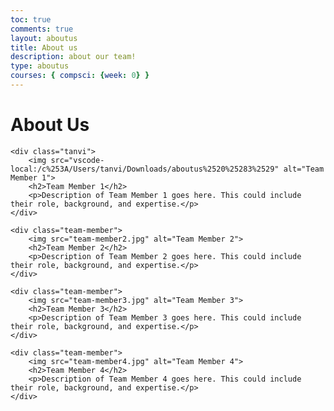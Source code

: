 ```yaml
---
toc: true
comments: true
layout: aboutus
title: About us
description: about our team!
type: aboutus
courses: { compsci: {week: 0} }
---
```


<html>
<head>
    <meta charset="UTF-8">
    <title>About Us</title>
    <style>
        .team-member {
            text-align: center;
            margin: 20px;
        }
        .team-member img {
            max-width: 100%;
            border-radius: 50%;
        }
        .team-member p {
            margin: 10px 0;
        }
    </style>
</head>
<body>
    <h1>About Us</h1>

    <div class="tanvi">
        <img src="vscode-local:/c%253A/Users/tanvi/Downloads/aboutus%2520%25283%2529" alt="Team Member 1">
        <h2>Team Member 1</h2>
        <p>Description of Team Member 1 goes here. This could include their role, background, and expertise.</p>
    </div>

    <div class="team-member">
        <img src="team-member2.jpg" alt="Team Member 2">
        <h2>Team Member 2</h2>
        <p>Description of Team Member 2 goes here. This could include their role, background, and expertise.</p>
    </div>

    <div class="team-member">
        <img src="team-member3.jpg" alt="Team Member 3">
        <h2>Team Member 3</h2>
        <p>Description of Team Member 3 goes here. This could include their role, background, and expertise.</p>
    </div>

    <div class="team-member">
        <img src="team-member4.jpg" alt="Team Member 4">
        <h2>Team Member 4</h2>
        <p>Description of Team Member 4 goes here. This could include their role, background, and expertise.</p>
    </div>
</body>
</html>
